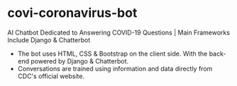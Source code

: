 # covi-coronavirus-bot
AI Chatbot Dedicated to Answering COVID-19 Questions | Main Frameworks Include Django &amp; Chatterbot


- The bot uses HTML, CSS & Bootstrap on the client side. With the back-end powered by Django & Chatterbot. 
- Conversations are trained using information and data directly from CDC's official website.

